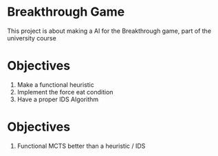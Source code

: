 # Breakthrough Game
This project is about making a AI for the Breakthrough game, part of the university course 

# Objectives

1. Make a functional heuristic
2. Implement the force eat condition
3. Have a proper IDS Algorithm

# Objectives

1. Functional MCTS better than a heuristic / IDS
